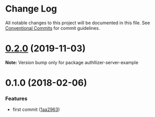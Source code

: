 # Change Log

All notable changes to this project will be documented in this file.
See [Conventional Commits](https://conventionalcommits.org) for commit guidelines.

# [0.2.0](https://github.com/yisraelx/authllizer/compare/v0.1.0...v0.2.0) (2019-11-03)

**Note:** Version bump only for package authllizer-server-example





<a name="0.1.0"></a>
# 0.1.0 (2018-02-06)


### Features

* first commit ([1aa2963](https://github.com/yisraelx/authllizer/commit/1aa2963))
